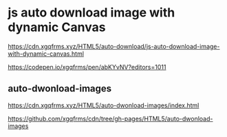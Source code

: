 # js auto download image with dynamic Canvas

https://cdn.xgqfrms.xyz/HTML5/auto-download/js-auto-download-image-with-dynamic-canvas.html

https://codepen.io/xgqfrms/pen/abKYvNV?editors=1011

## auto-dwonload-images

https://cdn.xgqfrms.xyz/HTML5/auto-dwonload-images/index.html

https://github.com/xgqfrms/cdn/tree/gh-pages/HTML5/auto-dwonload-images


